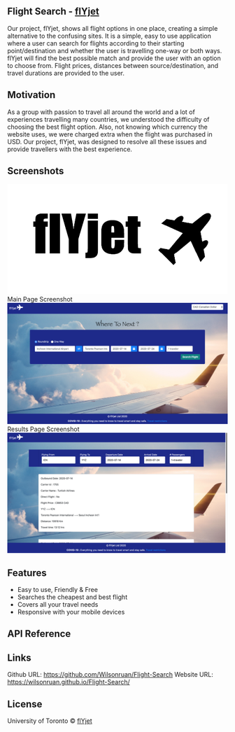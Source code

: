 ## Flight Search - [flYjet](https://wilsonruan.github.io/Flight-Search/)
Our project, flYjet, shows all flight options in one place, creating a simple alternative to the confusing sites. It is a simple, easy to use application where a user can search for flights according to their starting point/destination and whether the user is travelling one-way or both ways. flYjet will find the best possible match and provide the user with an option to choose from. Flight prices, distances between source/destination, and travel durations are provided to the user. 

## Motivation
As a group with passion to travel all around the world and a lot of experiences travelling many countries, we understood the difficulty of choosing the best flight option. Also, not knowing which currency the website uses, we were charged extra when the flight was purchased in USD. Our project, flYjet, was designed to resolve all these issues and provide travellers with the best experience.

## Screenshots
![flYjet Logo](Logo-no-bg.png?raw=true "Title")
Main Page Screenshot
![Main Page Screenshot](assets/Screenshot-main.png?raw=true "Title")
Results Page Screenshot
![Results Page Screenshot](assets/Screenshot-result.png?raw=true "Title")

## Features
- Easy to use, Friendly & Free
- Searches the cheapest and best flight
- Covers all your travel needs
- Responsive with your mobile devices

## API Reference


## Links
Github URL: https://github.com/Wilsonruan/Flight-Search
Website URL: https://wilsonruan.github.io/Flight-Search/

## License
University of Toronto © [flYjet](https://wilsonruan.github.io/Flight-Search/)

